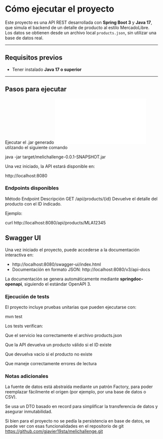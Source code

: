#  Cómo ejecutar el proyecto

Este proyecto es una API REST desarrollada con **Spring Boot 3** y **Java 17**, que simula el backend de un detalle de producto al estilo MercadoLibre.  
Los datos se obtienen desde un archivo local `products.json`, sin utilizar una base de datos real.

---

## Requisitos previos

- Tener instalado **Java 17 o superior**

---

## Pasos para ejecutar

Ejecutar el .jar generado ![jar](/target/melichallenge-0.0.1-SNAPSHOT.jar) utilzando el siguiente comando

java -jar target/melichallenge-0.0.1-SNAPSHOT.jar

Una vez iniciado, la API estará disponible en:

http://localhost:8080

### Endpoints disponibles
Método	Endpoint	Descripción
GET	/api/products/{id}	Devuelve el detalle del producto con el ID indicado.

Ejemplo:

curl http://localhost:8080/api/products/MLA12345 

## Swagger UI
Una vez iniciado el proyecto, puede accederse a la documentación interactiva en:

- http://localhost:8080/swagger-ui/index.html
- Documentación en formato JSON: http://localhost:8080/v3/api-docs

La documentación se genera automáticamente mediante **springdoc-openapi**, siguiendo el estándar OpenAPI 3.

### Ejecución de tests

El proyecto incluye pruebas unitarias que pueden ejecutarse con:

mvn test


Los tests verifican:

Que el servicio lea correctamente el archivo products.json

Que la API devuelva un producto válido si el ID existe

Que devuelva vacío si el producto no existe

Que maneje correctamente errores de lectura

### Notas adicionales

La fuente de datos está abstraída mediante un patrón Factory, para poder reemplazar fácilmente el origen (por ejemplo, por una base de datos o CSV).

Se usa un DTO basado en record para simplificar la transferencia de datos y asegurar inmutabilidad. 

Si bien para el proyecto no se pedía la persistencia en base de datos, se puede ver con esas funcionalidades en el repositorio de git
https://github.com/gjavier19sta/melichallenge.git

